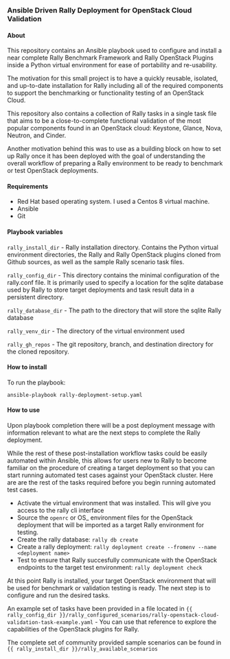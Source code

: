 ### Ansible Driven Rally Deployment for OpenStack Cloud Validation

#### About
This repository contains an Ansible playbook used to configure and install
a near complete Rally Benchmark Framework and Rally OpenStack Plugins inside
a Python virtual environment for ease of portability and re-usability. 

The motivation for this small project is to have a quickly reusable, isolated,
and up-to-date installation for Rally including all of the required components
to support the benchmarking or functionality testing of an OpenStack Cloud. 

This repository also contains a collection of Rally tasks in a single task file
that aims to be a close-to-complete functional validation of the most popular
components found in an OpenStack cloud: Keystone, Glance, Nova, Neutron, and Cinder.

Another motivation behind this was to use as a building block on how to set up Rally
once it has been deployed with the goal of understanding the overall workflow of
preparing a Rally environment to be ready to benchmark or test OpenStack deployments.



#### Requirements
* Red Hat based operating system. I used a Centos 8 virtual machine.
* Ansible 
* Git


#### Playbook variables

`rally_install_dir` - Rally installation directory. Contains the Python virtual environment directories, the Rally and Rally OpenStack plugins cloned from Github sources, as well as the sample Rally scenario task files.

`rally_config_dir` - This directory contains the minimal configuration of the rally.conf file. It is primarily used to specify a location for the sqlite database used by Rally to store target deployments and task result data in a persistent directory.

`rally_database_dir` - The path to the directory that will store the sqlite Rally database

`rally_venv_dir` - The directory of the virtual environment used 

`rally_gh_repos` - The git repository, branch, and destination directory for the cloned repository.

#### How to install

To run the playbook:

`ansible-playbook rally-deployment-setup.yaml`

#### How to use

Upon playbook completion there will be a post deployment message with information relevant to what are
the next steps to complete the Rally deployment. 

While the rest of these post-installation workflow tasks could be easily automated within Ansible, this
allows for users new to Rally to become familiar
on the procedure of creating a target deployment so that you can start running automated test cases against
your OpenStack cluster. Here are are the rest of the tasks required before you begin running automated test cases.

* Activate the virtual environment that was installed. This will give you access to the rally cli interface
* Source the `openrc` or OS_ environment files for the OpenStack deployment that will be imported as a target Rally environment for testing.
* Create the rally database: `rally db create`
* Create a rally deployment: `rally deployment create --fromenv --name <deployment name>`
* Test to ensure that Rally succesfully communicate with the OpenStack endpoints to the target test environment: `rally deployment check`


At this point Rally is installed, your target OpenStack environment that will be used for benchmark or validation testing is ready.
The next step is to configure and run the desired tasks. 

An example set of tasks have been provided in a file located in `{{ rally_config_dir }}/rally_configured_scenarios/rally-openstack-cloud-validation-task-example.yaml` - You can use that reference to explore the capabilities of the OpenStack plugins for Rally. 

The complete set of community provided sample scenarios can be found in `{{ rally_install_dir }}/rally_available_scenarios`

